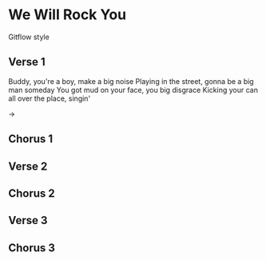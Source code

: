 # We Will Rock You
Gitflow style

## Verse 1

Buddy, you're a boy, make a big noise
Playing in the street, gonna be a big man someday
You got mud on your face, you big disgrace
Kicking your can all over the place, singin'

->

## Chorus 1

## Verse 2

## Chorus 2

## Verse 3

## Chorus 3
